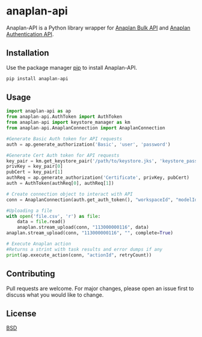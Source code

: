 # anaplan-api

Anaplan-API is a Python library wrapper for [Anaplan Bulk API](https://anaplanbulkapi20.docs.apiary.io/) and [Anaplan Authentication API](https://anaplanauthentication.docs.apiary.io/).

## Installation

Use the package manager [pip](https://pypi.org/project/anaplan-api/) to install Anaplan-API.

```bash
pip install anaplan-api
```

## Usage

```python
import anaplan-api as ap
from anaplan-api.AuthToken import AuthToken
from anaplan-api import keystore_manager as km
from anaplan-api.AnaplanConnection import AnaplanConnection

#Generate Basic Auth token for API requests
auth = ap.generate_authorization('Basic', 'user', 'password')

#Generate Cert Auth token for API requests
key_pair = km.get_keystore_pair('/path/to/keystore.jks', 'keystore_pass', 'key_alias', 'private_key_passphrase')
privKey = key_pair[0]
pubCert = key_pair[1]
authReq = ap.generate_authorization('Certificate', privKey, pubCert)
auth = AuthToken(authReq[0], authReq[1])

# Create connection object to interact with API
conn = AnaplanConnection(auth.get_auth_token(), "workspaceId", "modelId")

#Uploading a file
with open('file.csv', 'r') as file:
	data = file.read()
	anaplan.stream_upload(conn, "113000000116", data)
anaplan.stream_upload(conn, "113000000116", "", complete=True)

# Execute Anaplan action
#Returns a strint with task results and error dumps if any
print(ap.execute_action(conn, "actionId", retryCount))
```

## Contributing
Pull requests are welcome. For major changes, please open an issue first to discuss what you would like to change.

## License
[BSD](https://opensource.org/licenses/BSD-2-Clause)